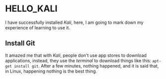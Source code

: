# HELLO_KALI #

I have successfully installed *Kali*, here, I am going to mark down my experience of learning to use it.



## Install Git ##

It amazed me that with *Kali*, people don't use app stores to download applications, instead, they use the *terminal* to download things like this: `apt-get install git`. After a few minutes, nothing happened, and it is said that, in Linux, happening nothing is the best thing. 

